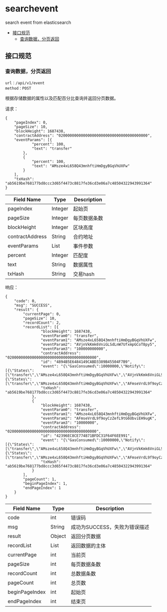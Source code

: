 # searchevent
search event from elasticsearch

- [接口规范](#接口规范)
	- [查询数据，分页返回](#查询数据，分页返回)

## 接口规范

### 查询数据，分页返回
```
url：/api/v1/event
method：POST
```
根据存储数据的属性以及匹配百分比查询并返回分页数据。

请求：

```source-json
{
	"pageIndex": 0,
	"pageSize": 10,
	"blockHeight": 1687438,
	"contractAddress": "0200000000000000000000000000000000000000",
	"eventParams": [{
			"percent": 100,
			"text": "transfer"
		},
		{
			"percent": 100,
			"text": "AMsze4xL658Q43mnhftiHmDgyBGqVhUXFw"
		}
	],
	"txHash": "ab5619be768177bd8ccc3d65f4473c8817fe36cd3e06a7c48504322943991364"
}

```

| Field Name | Type | Description |
|---|---|---|
|pageIndex|Integer|起始页|
|pageSize|Integer|每页数据条数|
|blockHeight|Integer|区块高度|
|contractAddress|String|合约地址|
|eventParams|List|事件参数|
|percent|Integer|匹配度|
|text|String|数据属性|
|txHash|String|交易hash|

响应：

```source-json
{
	"code": 0,
	"msg": "SUCCESS",
	"result": {
		"currentPage": 0,
		"pageSize": 10,
		"recordCount": 2,
		"recordList": [{
				"blockHeight": 1687438,
				"eventParam0": "transfer",
				"eventParam1": "AMsze4xL658Q43mnhftiHmDgyBGqVhUXFw",
				"eventParam2": "AVjnVkKmk6VniGLSdLnW7UfxmpGCoT8py5",
				"eventParam3": "100000000000",
				"contractAddress": "0200000000000000000000000000000000000000",
				"id": "4894B5E6484149CABD3389B45504F7B9",
				"event": "{\"GasConsumed\":10000000,\"Notify\":[{\"States\":[\"transfer\",\"AMsze4xL658Q43mnhftiHmDgyBGqVhUXFw\",\"AVjnVkKmk6VniGLSdLnW7UfxmpGCoT8py5\",100000000000],\"ContractAddress\":\"0200000000000000000000000000000000000000\"},{\"States\":[\"transfer\",\"AMsze4xL658Q43mnhftiHmDgyBGqVhUXFw\",\"AFmseVrdL9f9oyCzZefL9tG6UbviEH9ugK\",10000000],\"ContractAddress\":\"0200000000000000000000000000000000000000\"}],\"TxHash\":\"ab5619be768177bd8ccc3d65f4473c8817fe36cd3e06a7c48504322943991364\",\"State\":1}",
				"txHash": "ab5619be768177bd8ccc3d65f4473c8817fe36cd3e06a7c48504322943991364"
			},
			{
				"blockHeight": 1687438,
				"eventParam0": "transfer",
				"eventParam1": "AMsze4xL658Q43mnhftiHmDgyBGqVhUXFw",
				"eventParam2": "AFmseVrdL9f9oyCzZefL9tG6UbviEH9ugK",
				"eventParam3": "10000000",
				"contractAddress": "0200000000000000000000000000000000000000",
				"id": "42396EC8CE774871BFDC31F64F6EE991",
				"event": "{\"GasConsumed\":10000000,\"Notify\":[{\"States\":[\"transfer\",\"AMsze4xL658Q43mnhftiHmDgyBGqVhUXFw\",\"AVjnVkKmk6VniGLSdLnW7UfxmpGCoT8py5\",100000000000],\"ContractAddress\":\"0200000000000000000000000000000000000000\"},{\"States\":[\"transfer\",\"AMsze4xL658Q43mnhftiHmDgyBGqVhUXFw\",\"AFmseVrdL9f9oyCzZefL9tG6UbviEH9ugK\",10000000],\"ContractAddress\":\"0200000000000000000000000000000000000000\"}],\"TxHash\":\"ab5619be768177bd8ccc3d65f4473c8817fe36cd3e06a7c48504322943991364\",\"State\":1}",
				"txHash": "ab5619be768177bd8ccc3d65f4473c8817fe36cd3e06a7c48504322943991364"
			}
		],
		"pageCount": 1,
		"beginPageIndex": 1,
		"endPageIndex": 1
	}
}
```

| Field Name | Type | Description |
| -- | -- | -- |
| code | int | 错误码 |
| msg | String | 成功为SUCCESS，失败为错误描述 |
| result | Object | 返回分页数据 |
|recordList|List|返回数据的主体
|currentPage|int|当前页|
|pageSize|int|每页数据条数|
|recordCount|int|总数据条数|
|pageCount|int|总页数|
|beginPageIndex|int|起始页|
|endPageIndex|int|结束页|
